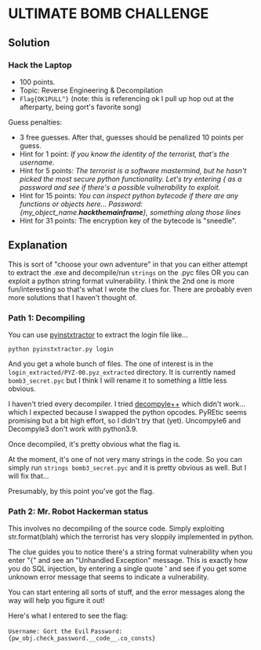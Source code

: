 # ULTIMATE BOMB CHALLENGE

## Solution

### Hack the Laptop

* 100 points.
* Topic: Reverse Engineering & Decompilation
* `Flag{OK1PULL^}` 
(note: this is referencing ok I pull up hop out at the afterparty, being gort's favorite song)

Guess penalties:
* 3 free guesses. After that, guesses should be penalized 10 points per guess. 
* Hint for 1 point: *If you know the identity of the terrorist, that's the username.*
* Hint for 5 points: *The terrorist is a software mastermind, but he hasn't picked the most secure python functionality. Let's try entering { as a password and see if there's a possible vulnerability to exploit.*
* Hint for 15 points: *You can inspect python bytecode if there are any functions or objects here...  Password: {my_object_name.__hackthemainframe__}, something along those lines*
* Hint for 31 points: The encryption key of the bytecode is "sneedle". 

## Explanation

This is sort of "choose your own adventure" in that you can either attempt to extract the .exe and decompile/run `strings` on the .pyc files OR you can exploit a python string format vulnerability. I think the 2nd one is more fun/interesting so that's what I wrote the clues for. There are probably even more solutions that I haven't thought of.

### Path 1: Decompiling

You can use [pyinstxtractor](https://github.com/extremecoders-re/pyinstxtractor) to extract the login file like...

`python pyinstxtractor.py login`

And you get a whole bunch of files. The one of interest is in the `login_extracted/PYZ-00.pyz_extracted` directory. It is currently named `bomb3_secret.pyc` but I think I will rename it to something a little less obvious.

I haven't tried every decompiler. I tried [decompyle++](https://github.com/zrax/pycdc) which didn't work... which I expected because I swapped the python opcodes. PyREtic seems promising but a bit high effort, so I didn't try that (yet). Uncompyle6 and Decompyle3 don't work with python3.9.

Once decompiled, it's pretty obvious what the flag is.

At the moment, it's one of not very many strings in the code. So you can simply run `strings bomb3_secret.pyc` and it is pretty obvious as well. But I will fix that...

Presumably, by this point you've got the flag.

### Path 2: Mr. Robot Hackerman status

This involves no decompiling of the source code. Simply exploiting str.format(blah) which the terrorist has very sloppily implemented in python.

The clue guides you to notice there's a string format vulnerability when you enter "{" and see an "Unhandled Exception" message. This is exactly how you do SQL injection, by entering a single quote ' and see if you get some unknown error message that seems to indicate a vulnerability.

You can start entering all sorts of stuff, and the error messages along the way will help you figure it out!

Here's what I entered to see the flag:

`Username: Gort the Evil`
`Password: {pw_obj.check_password.__code__.co_consts}`
